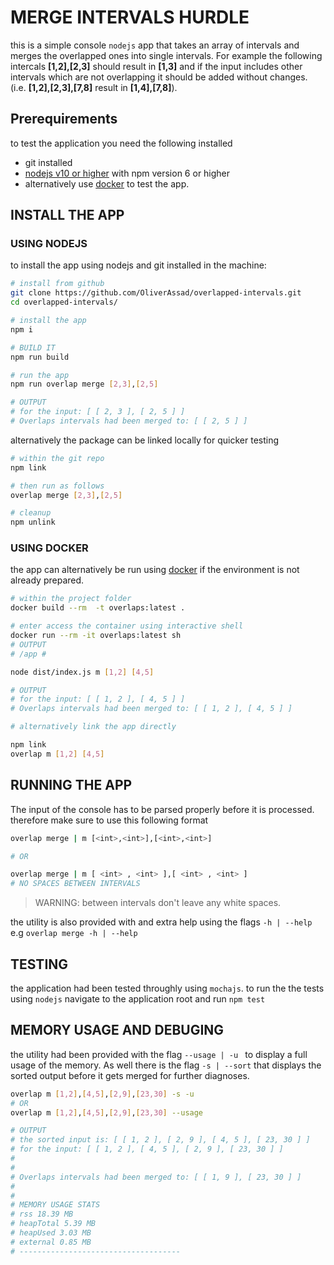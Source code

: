 # MERGE INTERVALS HURDLE

this is a simple console `nodejs` app that takes an array of intervals and merges the overlapped ones into single intervals. For example the following intercals **[1,2],[2,3]** should result in **[1,3]** and if the input includes other intervals which are not overlapping it should be added without changes. (i.e. **[1,2],[2,3],[7,8]** result in **[1,4],[7,8]**).


## Prerequirements 
to test the application you need the following installed 
- git installed 
- [nodejs v10 or higher](https://nodejs.org/en/) with npm version 6 or higher
- alternatively use [docker](https://www.docker.com) to test the app.

## INSTALL THE APP 

### USING NODEJS 
to install the app using nodejs and git installed in the machine: 

``` bash
# install from github
git clone https://github.com/OliverAssad/overlapped-intervals.git
cd overlapped-intervals/

# install the app 
npm i 

# BUILD IT
npm run build 

# run the app 
npm run overlap merge [2,3],[2,5]

# OUTPUT
# for the input: [ [ 2, 3 ], [ 2, 5 ] ]
# Overlaps intervals had been merged to: [ [ 2, 5 ] ]

```

alternatively the package can be linked locally for quicker testing 
``` bash
# within the git repo
npm link 

# then run as follows
overlap merge [2,3],[2,5]

# cleanup 
npm unlink
```

### USING DOCKER
the app can alternatively be run using [docker](docker.com) if the environment is not already prepared. 

``` bash
# within the project folder
docker build --rm  -t overlaps:latest .

# enter access the container using interactive shell 
docker run --rm -it overlaps:latest sh 
# OUTPUT 
# /app # 

node dist/index.js m [1,2] [4,5]

# OUTPUT
# for the input: [ [ 1, 2 ], [ 4, 5 ] ]
# Overlaps intervals had been merged to: [ [ 1, 2 ], [ 4, 5 ] ]

# alternatively link the app directly 

npm link 
overlap m [1,2] [4,5]

```



## RUNNING THE APP 
The input of the console has to be parsed properly before it is processed. therefore make sure to use this following format 

``` bash
overlap merge | m [<int>,<int>],[<int>,<int>] 

# OR 

overlap merge | m [ <int> , <int> ],[ <int> , <int> ]
# NO SPACES BETWEEN INTERVALS


```
> WARNING: between intervals don't leave any white spaces. 


the utility is also provided with and extra help using the flags `-h | --help` e.g `overlap merge -h | --help`

## TESTING 
the application had been tested throughly using `mochajs`. to run the the tests using `nodejs`  navigate to the application root and run `npm test`

## MEMORY USAGE AND DEBUGING
the utility had been provided with the flag `--usage | -u ` to display a full usage of the memory. As well there is the flag `-s | --sort` that displays the sorted output before it gets merged for further diagnoses. 

``` bash
overlap m [1,2],[4,5],[2,9],[23,30] -s -u
# OR 
overlap m [1,2],[4,5],[2,9],[23,30] --usage 

# OUTPUT 
# the sorted input is: [ [ 1, 2 ], [ 2, 9 ], [ 4, 5 ], [ 23, 30 ] ]
# for the input: [ [ 1, 2 ], [ 4, 5 ], [ 2, 9 ], [ 23, 30 ] ]
#
#
# Overlaps intervals had been merged to: [ [ 1, 9 ], [ 23, 30 ] ]
#
#
# MEMORY USAGE STATS
# rss 18.39 MB
# heapTotal 5.39 MB
# heapUsed 3.03 MB
# external 0.85 MB
# ------------------------------------
```

